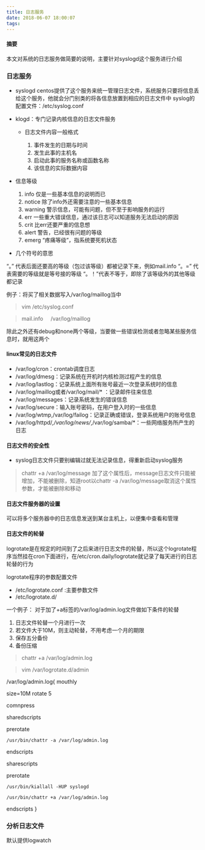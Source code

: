 ```yaml
---
title: 日志服务
date: 2018-06-07 18:00:07
tags:
---
```


#### 摘要

本文对系统的日志服务做简要的说明，主要针对syslogd这个服务进行介绍


<!---more--->

### 日志服务
- syslogd centos提供了这个服务来统一管理日志文件，系统服务只要将信息丢给这个服务，他就会分门别类的将各信息放置到相应的日志文件中
  syslog的配置文件：/etc/syslog.conf

- klogd：专门记录内核信息的日志文件服务

  - 日志文件内容一般格式

    1. 事件发生的日期与时间
    2. 发生此事的主机名
    3. 启动此事的服务名称或函数名称
    4. 该信息的实际数据内容

- 信息等级
  1. info 仅是一些基本信息的说明而已
  2. notice 除了info外还需要注意的一些基本信息
  3. warning 警示信息，可能有问题，但不至于影响服务的运行
  4. err 一些重大错误信息，通过该日志可以知道服务无法启动的原因
  5. crit 比err还要严重的信息想
  6. alert 警告，已经很有问题的等级
  7. emerg “疼痛等级”，指系统要死机状态

- 几个符号的意思

 “。” 代表后面还要高的等级（包过该等级）都被记录下来，例如mail.info
 “。=” 代表需要的等级就是等号接的等级
 “。！”代表不等于，即除了该等级外的其他等级都记录

 例子：将买了相关数据写入/var/log/maillog当中

 >vim /etc/syslog.conf

 >mail.info  &nbsp;&nbsp;&nbsp; /var/log/maillog

  除此之外还有debug和none两个等级，当要做一些错误检测或者忽略某些服务信息时，就用这两个

#### linux常见的日志文件
  - /var/log/cron：crontab调度日志
  - /var/log/dmesg：记录系统在开机时内核检测过程产生的信息
  - /var/log/lastlog：记录系统上面所有账号最近一次登录系统时的信息
  - /var/log/maillog或者/var/log/mail/* ：记录邮件往来信息
  - /var/log/messages：记录系统发生的错误信息
  - /var/log/secure：输入账号密码，在用户登入时的一些信息
  - /var/log/wtmp,/var/log/failog：记录正确或错误，登录系统用户的账号信息
  - /var/log/httpd/*,/var/log/news/*,/var/log/samba/*：一些网络服务所产生的日志

#### 日志文件的安全性
- syslog日志文件只要别编辑过就无法记录信息，得重新启动syslog服务
>chattr +a /var/log/message
加了这个属性后，message日志文件只能被增加，不能被删除，知道root以chattr -a /var/log/message取消这个属性参数，才能被删除和移动
#### 日志文件服务器的设置
可以将多个服务器中的日志信息发送到某台主机上，以便集中查看和管理

#### 日志文件的轮替
logrotate是在规定的时间到了之后来进行日志文件的轮替，所以这个logrotate程序当然挂在cron下面进行，在/etc/cron.daily/logrotate就记录了每天进行的日志轮替的行为

logrotate程序的参数配置文件

- /etc/logrotate.conf :主要参数文件
- /etc/logrotate.d/

一个例子：
  对于加了+a标签的/var/log/admin.log文件做如下条件的轮替
  1. 日志文件轮替一个月进行一次
  2. 若文件大于10M，则主动轮替，不用考虑一个月的期限
  3. 保存五分备份
  4. 备份压缩

>chattr +a /var/log/admin.log

>vim /var/logrotate.d/admin

/var/log/admin.log{
  mouthly

  size=10M
  rotate 5

  comnpress

  sharedscripts

  prerotate

    /usr/bin/chattr -a /var/log/admin.log

  endscripts

  sharescripts

  prerotate

    /usr/bin/kiallall -HUP syslogd

    /usr/bin/chattr +a /var/log/admin.log

  endscripts
}


### 分析日志文件

默认提供logwatch

